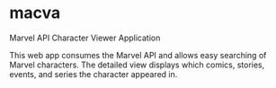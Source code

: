 # macva
Marvel API Character Viewer Application

This web app consumes the Marvel API and allows easy searching of Marvel characters.
The detailed view displays which comics, stories, events, and series the character appeared in. 
